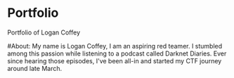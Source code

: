 # Portfolio
Portfolio of Logan Coffey

#About:
My name is Logan Coffey, I am an aspiring red teamer. I stumbled among this passion while listening to a podcast called Darknet Diaries. Ever since hearing those episodes, I've been all-in and started my CTF journey around late March. 
